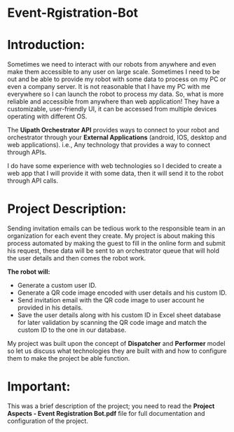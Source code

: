 # Event-Rgistration-Bot

# Introduction:

Sometimes we need to interact with our robots from anywhere and even make them accessible to any user on large scale. Sometimes I need to be out and be able to provide my robot with some data to process on my PC or even a company server. It is not reasonable that I have my PC with me everywhere so I can launch the robot to process my data. So, what is more reliable and accessible from anywhere than web application! They have a customizable, user-friendly UI, it can be accessed from multiple devices operating with different OS.

The **Uipath Orchestrator API** provides ways to connect to your robot and orchestrator through your **External Applications** (android, IOS, desktop and web applications). i.e., Any technology that provides a way to connect through APIs.

I do have some experience with web technologies so I decided to create a web app that I will provide it with some data, then it will send it to the robot through API calls.

# Project Description:

Sending invitation emails can be tedious work to the responsible team in an organization for each event they create. My project is about making this process automated by making the guest to fill in the online form and submit his request, these data will be sent to an orchestrator queue that will hold the user details and then comes the robot work.

**The robot will:**

-   Generate a custom user ID.
-   Generate a QR code image encoded with user details and his custom ID.
-   Send invitation email with the QR code image to user account he provided in his details.
-   Save the user details along with his custom ID in Excel sheet database for later validation by scanning the QR code image and match the custom ID to the one in our database.

My project was built upon the concept of **Dispatcher** and **Performer** model so let us discuss what technologies they are built with and how to configure them to make the project be able function.

# **Important**:

This was a brief description of the project; you need to read the **Project Aspects - Event Registration Bot.pdf** file for full documentation and configuration of the project.
